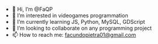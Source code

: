 - 👋 Hi, I’m @FaQP
- 👀 I’m interested in videogames programmation
- 🌱 I’m currently learning JS, Python, MySQL, GDScript
- 💞️ I’m looking to collaborate on any programming project
- 📫 How to reach me: facundopietra01@gmail.com

<!---
FaQP/FaQP is a ✨ special ✨ repository because its `README.md` (this file) appears on your GitHub profile.
You can click the Preview link to take a look at your changes.
--->
